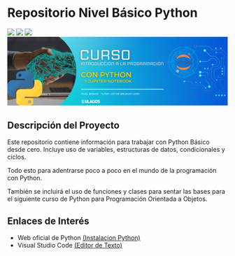 # Repositorio Nivel Básico Python
<p align="left">
   <img src="https://img.shields.io/badge/Status-En%20Desarrollo-green?style=plastic">
   <img src="https://img.shields.io/badge/Python-3776AB?style=plastic&logo=python&logoColor=white"/>
   <img src="https://img.shields.io/badge/Jupyter-%23e58f1a.svg?style=plastic&logo=Jupyter&logoColor=white"/>

<img src="./assets/img/headerpython.png"/>

## Descripción del Proyecto

Este repositorio contiene información para trabajar con Python Básico desde cero. 
Incluye uso de variables, estructuras de datos, condicionales y ciclos. 

Todo esto para adentrarse poco a poco en el mundo de la programación con Python.

También se incluirá el uso de funciones y clases para sentar las bases para el 
siguiente curso de Python para Programación Orientada a Objetos.

## Enlaces de Interés

- Web oficial de Python [(Instalacion Python)][python]
- Visual Studio Code [(Editor de Texto)][vscode]

[python]: https://www.python.org/downloads/
[vscode]: https://code.visualstudio.com/download


